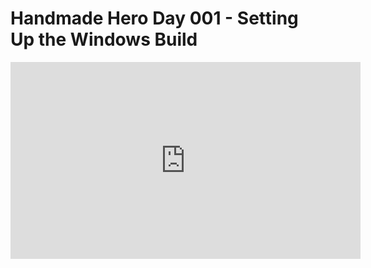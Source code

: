 # Handmade Hero Day 001 - Setting Up the Windows Build

<center>
<iframe width="560" height="315" src="https://www.youtube.com/embed/Ee3EtYb8d1o" frameborder="0" allowfullscreen></iframe>
</center>
